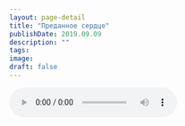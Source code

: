 ```yaml
---
layout: page-detail
title: "Преданное сердце"
publishDate: 2019.09.09
description: ""
tags:
image:
draft: false
---
```


<audio title="2019.09.09 - Преданное сердце.mp3" src="/upload/iblock/c3b/c3b991233c3ffd32cd83ed2514a6f905.mp3" controls=""></audio>

  
